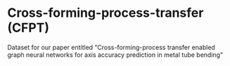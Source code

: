 # Cross-forming-process-transfer (CFPT)
Dataset for our paper entitled “Cross-forming-process transfer enabled graph neural networks for axis accuracy prediction in metal tube bending”
